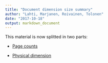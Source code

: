 ```yaml
---
title: "Document dimension size summary"
author: "Lahti, Marjanen, Roivainen, Tolonen"
date: "2017-10-18"
output: markdown_document
---
```


This material is now splitted in two parts:

  * [Page counts](pagecount.md)

  * [Physical dimension](dimension.md)


